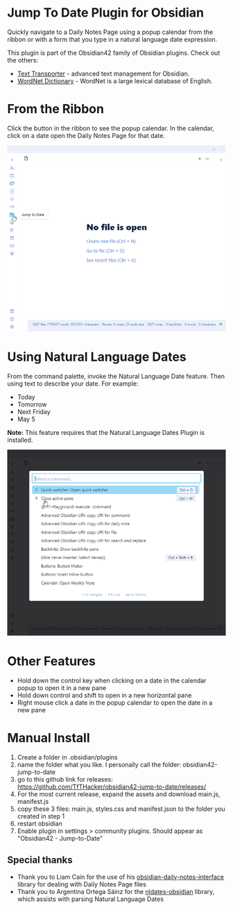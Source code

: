 # Jump To Date Plugin for Obsidian
Quickly navigate to a Daily Notes Page using a popup calendar from  the ribbon or with a form that you type in a natural language date expression.

This plugin is part of the Obsidian42 family of Obsidian plugins. Check out the others:
- [Text Transporter](https://github.com/TfTHacker/obsidian42-text-transporter) - advanced text management for Obsidian. 
- [WordNet Dictionary](https://github.com/TfTHacker/Obsidian-WordNet) - WordNet is a large lexical database of English.

# From the Ribbon
Click the button in the ribbon to see the popup calendar. In the calendar, click on a date open the Daily Notes Page for that date.

![Feature Preview](FeaturePreview-ribbon.gif)

# Using Natural Language Dates
From the command palette, invoke the Natural Language Date feature. Then using text to describe your date. For example:
- Today
- Tomorrow
- Next Friday
- May 5

**Note:** This feature requires that the Natural Language Dates Plugin is installed. 

![Feature Preview](FeaturePreview-cp.gif)

# Other Features
- Hold down the control key when clicking on a date in the calendar popup to open it in a new pane
- Hold down control and shift to open in a new horizontal pane
- Right mouse click a date in the popup calendar to open the date in a new pane

# Manual Install
1. Create a folder in .obsidian/plugins
2. name the folder what you like. I personally call the folder: obsidian42-jump-to-date
3. go to this github link for releases: https://github.com/TfTHacker/obsidian42-jump-to-date/releases/ 
4. For the most current release, expand the assets and download main.js, manifest.js 
6. copy these 3 files: main.js, styles.css and manifest.json to the folder you created in step 1
7. restart obsidian 
8. Enable plugin in settings > community plugins. Should appear as "Obsidian42 - Jump-to-Date"


## Special thanks
- Thank you to Liam Cain for the use of his [obsidian-daily-notes-interface](https://github.com/liamcain/obsidian-daily-notes-interface) library for dealing with Daily Notes Page files
- Thank you to Argentina Ortega Sáinz for the [nldates-obsidian](https://github.com/argenos/nldates-obsidian) library, which assists with parsing Natural Language Dates

